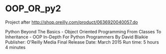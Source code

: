 # OOP_OR_py2
Project after http://shop.oreilly.com/product/0636920040057.do

Python Beyond The Basics - Object Oriented Programming
From Classes To Inheritance - OOP In-Depth For Python Programmers
By David Blaikie
Publisher: O'Reilly Media
Final Release Date: March 2015
Run time: 5 hours 4 minutes


